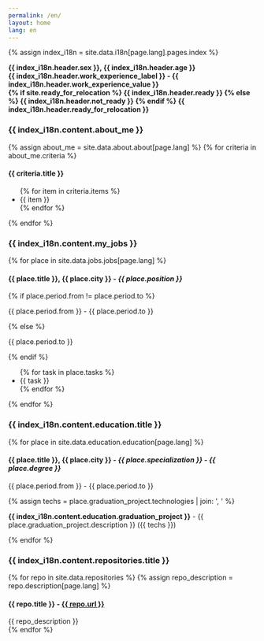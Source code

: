 ```yaml
---
permalink: /en/
layout: home
lang: en
---
```


{% assign index_i18n = site.data.i18n[page.lang].pages.index %}

<div class="basic-info">
    <p>
        <strong>{{ index_i18n.header.sex }}, {{ index_i18n.header.age }}</strong><br>
        <strong>{{ index_i18n.header.work_experience_label }} - {{ index_i18n.header.work_experience_value }}</strong><br>
        <strong>{% if site.ready_for_relocation %} {{ index_i18n.header.ready }} {% else %} {{ index_i18n.header.not_ready }} {% endif %} {{ index_i18n.header.ready_for_relocation }}</strong>
    </p>
</div>

### {{ index_i18n.content.about_me }}
{% assign about_me = site.data.about.about[page.lang] %}
{% for criteria in about_me.criteria %}

<div class="criteria">
    <h4>{{ criteria.title }}</h4>
    <ul>
        {% for item in criteria.items %}
            <li>{{ item }} </li>
        {% endfor %}
    </ul>
</div>

{% endfor %}

### {{ index_i18n.content.my_jobs }}
{% for place in site.data.jobs.jobs[page.lang] %}

<div class="work-place">
    <h4>
        <strong>{{ place.title }}</strong>, {{ place.city }} - 
        <em>{{ place.position }}</em>
    </h4>
    {% if place.period.from != place.period.to %}
        <p>{{ place.period.from }} - {{ place.period.to }}</p>
    {% else %}
        <p>{{ place.period.to }}</p>
    {% endif %}
    <ul>
        {% for task in place.tasks %}
            <li>{{ task }}</li>
        {% endfor %}
    </ul>
</div>

{% endfor %}

### {{ index_i18n.content.education.title }}
{% for place in site.data.education.education[page.lang] %}
<div class="education">
    <h4>
        <strong>{{ place.title }}</strong>, {{ place.city }} - 
        <em>{{ place.specialization }}</em> - <em>{{ place.degree }}</em>
    </h4>
    <p>{{ place.period.from }} - {{ place.period.to }}</p>
    {% assign techs = place.graduation_project.technologies | join: ', ' %}
    <p><strong>{{ index_i18n.content.education.graduation_project }}</strong> - {{ place.graduation_project.description }} ({{ techs }})
</p>
</div>
{% endfor %}

### {{ index_i18n.content.repositories.title }}
{% for repo in site.data.repositories %}
{% assign repo_description = repo.description[page.lang] %}
<div class="repository">
    <h4>{{ repo.title }} - <a href="{{ repo.url }}">{{ repo.url }}</a></h4>
    <span>{{ repo_description }}</span>
</div>
{% endfor %}